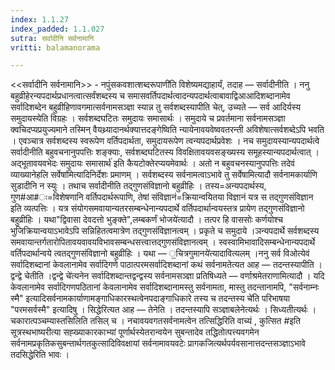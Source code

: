 ```yaml
---
index: 1.1.27
index_padded: 1.1.027
sutra: सर्वादीनि सर्वनामानि
vritti: balamanorama

---
```

<<सर्वादीनि सर्वनामानि>> - नपुंसकवशात्शब्दरूपाणी॑ति विशेष्यमद्याहार्यं, तदाह — सर्वादीनीति । ननु बहुव्रीहेरन्यपदार्थप्रधानत्वात्सर्वंशब्दस्य च समासवर्तिपदार्थत्वादन्यपदार्थत्वाबावाद्विआआदिशब्दानामेव सर्वादिशब्देन बहुव्रीहिणावगमात्सर्वनामसञ्ज्ञा स्यान्न तु सर्वशब्दस्यापीति चेत्, उच्यते — सर्व आदिर्यस्य समुदायस्येति विग्रहः । सर्वशब्दघटितः समुदायः समासार्थः । समुदाये च प्रवर्तमाना सर्वनामसञ्ज्ञा क्वचिदप्यप्रयुज्यमाने तस्मिन् वैयथ्र्यादानर्थक्यात्तदङ्गेष्विति न्यायेनावयवेष्ववतरन्ती अविशेषात्सर्वशब्देऽपि भवति । एवञ्चात्र सर्वशब्दस्य स्वरूपेण वर्तिपदार्थता, समुदायरूपेण त्वन्यपदार्थप्रवेशः । नच समुदायस्यान्यपदार्थत्वे सर्वादीनीति बहुवचनानुपपत्तिः शङ्क्याः, सर्वशब्दघटितस्य विवक्षितावयवसङ्ख्यस्य समूहस्यान्यपदार्थत्वात् ।अद्भूतावयवभेदः समुदायः समासार्थ॑ इति कैयटोक्तेरप्ययमेवार्थः । अतो न बहुवचनस्यानुपपत्तिः तदेवं व्याख्यानेहलि सर्वेषा॑मित्यादिनिर्देशः प्रमाणम् । सर्वशब्दस्य सर्वनामत्वाऽभावे तु सर्वेषामित्यादौ सर्वनामकार्याणि सुडादीनि न स्युः । तथाच सर्वादीनीति तद्गुणसंविज्ञानो बहुव्रीहिः । तस्य=अन्यपदार्थस्य, गुण#आ#ः=विशेषणानि वर्तिपदार्थरूपाणि, तेषां संविज्ञानं=क्रियान्वयितया विज्ञानं यत्र स तद्गुणसंविज्ञान इति व्यत्पत्तिः । यत्र संयोगसमवायान्यतरसम्बन्धेनान्यपदार्थे वर्तिपदार्थान्वयस्तत्र प्रायेण तद्गुणसंविज्ञानो बहुव्रीहिः । यथा"द्विवासा देवदत्तो भुङ्क्ते",लम्बकर्णं भोजये॑त्यादौ । तत्पर हि वाससोः कर्णयोश्च भुजिक्रियान्वयाऽभावेऽपि सन्निहितत्वमात्रेण तद्गुणसंविज्ञानत्वम् । प्रकृते च समुदाये ।ञन्यपदार्थे सर्वशब्दस्य समवायान्तर्गतारोपितावयवावयविभावसम्बन्धसत्त्वात्तद्गुणसंविज्ञानत्वम् । स्वस्वामिभावादिसम्बन्धेनान्यपदार्थे वर्तिपदार्थान्वये त्वतद्गुणसंविज्ञानो बहुव्रीहिः । यथा — ॒चित्रगुमानये॑त्यादावित्यलम् ।ननु सर्व विओत्येवं सर्वादिशब्दानां केवलानामेव सर्वादिगणे पाठात्परमसर्वादिशब्दानां कथं सर्वनामतेत्यत आह — तदन्तस्यापीति । द्वन्द्वे चेतीति ।द्वन्द्वे चे॑त्यनेन सर्वादिशब्दान्तद्वन्द्वस्य सर्वनामसञ्ज्ञा प्रतिषिध्यते — वर्णाश्रमेतराणामित्यादौ । यदि केवलानामेव सर्वादिगणपठितानां केवलानामेव सर्वादिशब्दानामस्तु सर्वनामता, मास्तु तदन्तानामपि, "सर्वनाम्नः स्मै" इत्यादिसर्वनामकार्याणामङ्गाधिकारस्थत्वेनपदाङ्गाधिकारे तस्य च तदन्तस्य चे॑ति परिभाषया "परमसर्वस्मै" इत्यादिषु । सिद्धेरित्यत आह — तेनेति । तदन्तस्यापि सञ्ज्ञाबलेनेत्यर्थः । सिध्यतीत्यर्थः । चकारात्पञ्चम्यास्तसिलिति तसिल् च । नचावयवगतसर्वनामत्वेन तत्सिद्धिरिति वाच्यं , कुत्सित #इति सूत्रस्थभाष्यरीत्या सह्ख्याकारकाभ्यां पूर्णार्थस्येतरान्वयेन सुबन्तादेव तद्धितोत्पत्त्यवगमेन सर्वनामप्रकृतिकसुबन्तार्थगतकुत्सादिविवक्षायां सर्वनामावयवटेः प्रागकजित्यर्थपर्यवसानात्तदन्तसञ्ज्ञाऽभावे तदसिद्धेरिति भावः ।